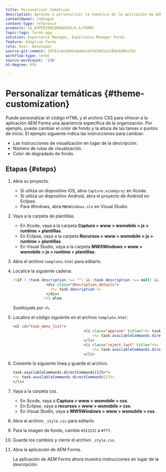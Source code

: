 ```yaml
---
title: Personalizar temáticas
description: Aprenda a personalizar la temática de la aplicación de AEM Forms. Puede personalizar el código HTML y el archivo CSS para proporcionar una apariencia y un funcionamiento específicos de la organización.
contentOwner: robhagat
content-type: reference
products: SG_EXPERIENCEMANAGER/6.5/FORMS
topic-tags: forms-app
solution: Experience Manager, Experience Manager Forms
feature: Adaptive Forms
role: User, Developer
source-git-commit: 29391c8e3042a8a04c64165663a228bb4886afb5
workflow-type: tm+mt
source-wordcount: '238'
ht-degree: 89%

---
```


# Personalizar temáticas {#theme-customization}

Puede personalizar el código HTML y el archivo CSS para ofrecer a la aplicación AEM Forms una apariencia específica de la organización. Por ejemplo, puede cambiar el color de fondo y la altura de las tareas o puntos de inicio. El ejemplo siguiente indica las instrucciones para cambiar:

* Las instrucciones de visualización en lugar de la descripción.
* Número de rutas de visualización.
* Color de degradado de fondo.

## Etapas {#steps}

1. Abra su proyecto.

   * Si utiliza un dispositivo iOS, abra `Capture.xcodeproj` en Xcode.
   * Si utiliza un dispositivo Android, abra el proyecto de Android en Eclipse.
   * Para Windows, abra `MWSWindows.sln` en Visual Studio.

1. Vaya a la carpeta de plantillas.

   * En Xcode, vaya a la carpeta **Captura > www > wsmobile > js > runtime > plantillas**.
   * En Eclipse, vaya a la carpeta **Recursos > www > wsmobile > js > runtime > plantillas**.
   * En Visual Studio, vaya a la carpeta **MWSWindows > www > wsmobile > js > runtime > plantillas**.

1. Abra el archivo `template.html` para editarlo.
1. Localice la siguiente cadena:

   ```jsp
   <%if ( (task.description !== "") && (task.description !== null) && (typeof task.description !== null) && (typeof task.description !== 'undefined') ) {%>
                  <div class="description_details">
                    <%= task.description %>
                  </div>
                 <%} else
   ```

   Sustitúyala por `<%`.

1. Localice el código siguiente en el archivo `template.html`:

   ```jsp
   <ul id="task_menu_list">
                                   <li class="approve" title="<%= task.availableCommands.directCommands[0]%>" data-routename="<%= task.availableCommands.directCommands[0]%>">
                                       <%= task.availableCommands.directCommands[0]%>
                                   </li>
                                   <li class="reject last" title="<%= task.availableCommands.directCommands[1]%>" data-routename="<%= task.availableCommands.directCommands[1]%>">
                                       <%= task.availableCommands.directCommands[1]%>
                                   </li>
   ```

1. Comente la siguiente línea y guarde el archivo.

   ```jsp
   task.availableCommands.directCommands[1]%>">
   <%= task.availableCommands.directCommands[1]%>
   </li>
   ```

1. Vaya a la carpeta css.

   * En Xcode, vaya a **Captura > www > wsmobile > css**.
   * En Eclipse, vaya a **recursos > www > wsmobile > css**.
   * En Visual Studio, vaya a **MWSWindows > www > wsmobile > css**.

1. Abra el archivo `_style.css` para editarlo.
1. Para la imagen de fondo, cambie `#323232` a `#fff`.
1. Guarde los cambios y cierre el archivo `_style.css`.
1. Abra la aplicación de AEM Forms.

   La aplicación de AEM Forms ahora muestra instrucciones en lugar de la descripción.
